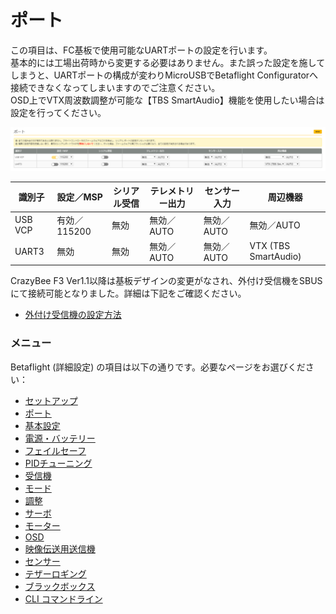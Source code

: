 # ポート
この項目は、FC基板で使用可能なUARTポートの設定を行います。  
基本的には工場出荷時から変更する必要はありません。また誤った設定を施してしまうと、UARTポートの構成が変わりMicroUSBでBetaflight Configuratorへ接続できなくなってしまいますのでご注意ください。  
OSD上でVTX周波数調整が可能な【TBS SmartAudio】機能を使用したい場合は設定を行ってください。  


![Betaflight 01](images/BF01m.png)


| 識別子  | 設定／MSP    | シリアル受信 | テレメトリー出力 | センサー入力 | 周辺機器             |  
| ------- | ----------- | ----------- | --------------- | ----------- | ------------------- |  
| USB VCP | 有効／115200 | 無効         | 無効／AUTO       | 無効／AUTO   | 無効／AUTO           |  
| UART3   | 無効         | 無効         | 無効／AUTO       | 無効／AUTO   | VTX (TBS SmartAudio) |  


CrazyBee F3 Ver1.1以降は基板デザインの変更がなされ、外付け受信機をSBUSにて接続可能となりました。詳細は下記をご確認ください。
   * [外付け受信機の設定方法](HowtouseExternalrecevieronCrazybeeF3flightcontroller.pdf)


### メニュー
Betaflight (詳細設定) の項目は以下の通りです。必要なページをお選びください：  

* [セットアップ](Betaflight%20-%20CrazyBeeF3FR.md)
* [ポート](Betaflight%20-%20CrazyBeeF3_Port.md)
* [基本設定](Betaflight%20-%20CrazyBeeF3_BaseSetting.md)
* [電源・バッテリー](Betaflight%20-%20CrazyBeeF3_Battery.md)
* [フェイルセーフ](Betaflight%20-%20CrazyBeeF3_failsafe.md)
* [PIDチューニング](Betaflight%20-%20CrazyBeeF3_PID.md)
* [受信機](Betaflight%20-%20CrazyBeeF3_Reciever.md)
* [モード](Betaflight%20-%20CrazyBeeF3_Mode.md)
* [調整](Betaflight%20-%20CrazyBeeF3_Addjust.md)
* [サーボ](Betaflight%20-%20CrazyBeeF3_Servo.md)
* [モーター](Betaflight%20-%20CrazyBeeF3_Motor.md)
* [OSD](Betaflight%20-%20CrazyBeeF3_OSD.md)
* [映像伝送用送信機](Betaflight%20-%20CrazyBeeF3_VTX.md)
* [センサー](Betaflight%20-%20CrazyBeeF3_Sensor.md)
* [テザーロギング](Betaflight%20-%20CrazyBeeF3_logging.md)
* [ブラックボックス](Betaflight%20-%20CrazyBeeF3_Blackbox.md)
* [CLI コマンドライン](Betaflight%20-%20CrazyBeeF3_CLI.md)

